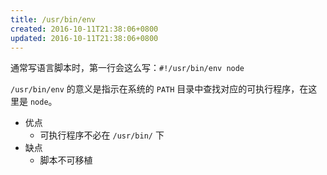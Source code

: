 ```yaml
---
title: /usr/bin/env
created: 2016-10-11T21:38:06+0800
updated: 2016-10-11T21:38:06+0800
---
```



通常写语言脚本时，第一行会这么写：`#!/usr/bin/env node`

`/usr/bin/env` 的意义是指示在系统的 `PATH` 目录中查找对应的可执行程序，在这里是 `node`。

- 优点
    - 可执行程序不必在 `/usr/bin/` 下
- 缺点
    - 脚本不可移植
